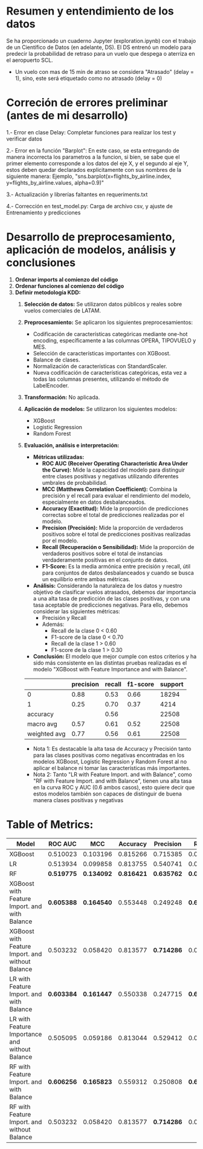 # Resumen y entendimiento de los datos

Se ha proporcionado un cuaderno Jupyter (exploration.ipynb) con el trabajo de un Científico de Datos (en adelante, DS). El DS entrenó un modelo para predecir la probabilidad de retraso para un vuelo que despega o aterriza en el aeropuerto SCL. 

- Un vuelo con mas de 15 min de atraso se considera "Atrasado" (delay = 1), sino, este será etiquetado como no atrasado (delay = 0)

# Correción de errores preliminar (antes de mi desarrollo) 

1.- Error en clase Delay: Completar funciones para realizar los test y verificar datos

2.- Error en la función "Barplot": En este caso, se esta entregando de manera incorrecta los parametros a la funcion, si bien, se sabe que el primer elemento corresponde a los datos del eje X, y el segundo al eje Y, estos deben quedar declarados explicitamente con sus nombres de la siguiente manera: Ejemplo, "sns.barplot(x=flights_by_airline.index, y=flights_by_airline.values, alpha=0.9)"

3.- Actualización y librerías faltantes en requeriments.txt

4.- Corrección en test_model.py: Carga de archivo csv, y ajuste de Entrenamiento y predicciones 

# Desarrollo de preprocesamiento, aplicación de modelos, análisis y conclusiones

1. **Ordenar imports al comienzo del código**
2. **Ordenar funciones al comienzo del código**
3. **Definir metodología KDD:**
    1. **Selección de datos:** Se utilizaron datos públicos y reales sobre vuelos comerciales de LATAM.
    2. **Preprocesamiento:** Se aplicaron los siguientes preprocesamientos:
        - Codificación de características categóricas mediante one-hot encoding, específicamente a las columnas OPERA, TIPOVUELO y MES.
        - Selección de características importantes con XGBoost.
        - Balance de clases.
        - Normalización de características con StandardScaler.
        - Nueva codificación de características categóricas, esta vez a todas las columnas presentes, utilizando el método de LabelEncoder.
    3. **Transformación:** No aplicada.
    4. **Aplicación de modelos:** Se utilizaron los siguientes modelos:
        - XGBoost
        - Logistic Regression
        - Random Forest
    5. **Evaluación, análisis e interpretación:**
        - **Métricas utilizadas:**
            - **ROC AUC (Receiver Operating Characteristic Area Under the Curve):** Mide la capacidad del modelo para distinguir entre clases positivas y negativas utilizando diferentes umbrales de probabilidad.
            - **MCC (Matthews Correlation Coefficient):** Combina la precisión y el recall para evaluar el rendimiento del modelo, especialmente en datos desbalanceados.
            - **Accuracy (Exactitud):** Mide la proporción de predicciones correctas sobre el total de predicciones realizadas por el modelo.
            - **Precision (Precisión):** Mide la proporción de verdaderos positivos sobre el total de predicciones positivas realizadas por el modelo.
            - **Recall (Recuperación o Sensibilidad):** Mide la proporción de verdaderos positivos sobre el total de instancias verdaderamente positivas en el conjunto de datos.
            - **F1-Score:** Es la media armónica entre precisión y recall, útil para conjuntos de datos desbalanceados y cuando se busca un equilibrio entre ambas métricas.
        - **Análisis:** Considerando la naturaleza de los datos y nuestro objetivo de clasificar vuelos atrasados, debemos dar importancia a una alta tasa de predicción de las clases positivas, y con una tasa aceptable de predicciones negativas. Para ello, debemos considerar las siguientes métricas:
            - Precisión y Recall
            - Además:
                - Recall de la clase 0 < 0.60
                - F1-score de la clase 0 < 0.70
                - Recall de la clase 1 > 0.60
                - F1-score de la clase 1 > 0.30
        - **Conclusión:** El modelo que mejor cumple con estos criterios y ha sido más consistente en las distintas pruebas realizadas es el modelo "XGBoost with Feature Importance and with Balance".
        
        |                | precision | recall | f1-score | support |
        |----------------|-----------|--------|----------|---------|
        | 0              | 0.88      | 0.53   | 0.66     | 18294   |
        | 1              | 0.25      | 0.70   | 0.37     | 4214    |
        | accuracy       |           | 0.56   |          | 22508   |
        | macro avg      | 0.57      | 0.61   | 0.52     | 22508   |
        | weighted avg   | 0.77      | 0.56   | 0.61     | 22508   |

        - Nota 1: Es destacable la alta tasa de Accuracy y Precisión tanto para las clases positivas como negativas encontradas en los modelos XGBoost, Logistic Regression y Random Forest al no aplicar el balance ni tomar las características más importantes.
        - Nota 2: Tanto "LR with Feature Import. and with Balance", como "RF with Feature Import. and with Balance", tienen una alta tasa en la curva ROC y AUC (0.6 ambos casos), esto quiere decir que estos modelos también son capaces de distinguir de buena manera clases positivas y negativas




# Table of Metrics:
| Model                                            | ROC AUC   | MCC       | Accuracy  | Precision | Recall    | F1-Score  |
|--------------------------------------------------|-----------|-----------|-----------|-----------|-----------|-----------|
| XGBoost                                          | 0.510023  | 0.103196  | 0.815266  | 0.715385  | 0.022069  | 0.042818  |
| LR                                               | 0.513934  | 0.099858  | 0.813755  | 0.540741  | 0.034646  | 0.065120  |
| RF                                               | **0.519775**  | **0.134092**  | **0.816421**  | **0.635762**  | **0.045562**  | **0.085031**  |
| XGBoost with Feature Import. and with Balance    | **0.605388**  | **0.164540**  | 0.553448  | 0.249248  | **0.688420**  | **0.365988**  |
| XGBoost with Feature Import. and without Balance | 0.503232  | 0.058420  | 0.813577  | **0.714286**  | 0.007119  | 0.014098  |
| LR with Feature Import. and with Balance         | **0.603384**  | **0.161447**  | 0.550338  | 0.247715  | **0.688182**  | **0.364299**  |
| LR with Feature Importance and without Balance  | 0.505095  | 0.059186  | 0.813044  | 0.529412  | 0.012814  | 0.025023  |
| RF with Feature Import. and with Balance        | **0.606256**  | **0.165823**  | 0.559312  | 0.250808  | **0.681300**  | **0.366643**  |
| RF with Feature Import. and without Balance     | 0.503232  | 0.058420  | 0.813577  | **0.714286**  | 0.007119  | 0.014098  |

